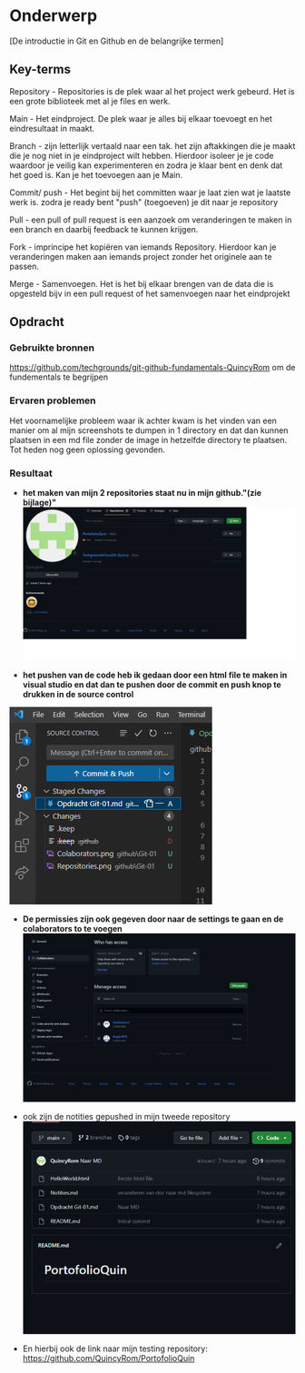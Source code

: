 # Onderwerp
[De introductie in Git en Github en de belangrijke termen]

## Key-terms
Repository -  Repositories is de plek waar al het project werk gebeurd. Het is een grote biblioteek met al je files en werk.

Main - Het eindproject. De plek waar je alles bij elkaar toevoegt en het eindresultaat in maakt.

Branch - zijn letterlijk vertaald naar een tak. het zijn aftakkingen die je maakt die je nog niet in je eindproject wilt hebben. Hierdoor isoleer je je code waardoor je veilig kan experimenteren en zodra je klaar bent en denk dat het goed is. Kan je het toevoegen aan je Main.

Commit/ push - Het begint bij het committen waar je laat zien wat je laatste werk is. zodra je ready bent "push" (toegoeven) je dit naar je repository

Pull - een pull of pull request is een aanzoek om veranderingen te maken in een branch en daarbij feedback te kunnen krijgen.

Fork - imprincipe het kopiëren van iemands Repository. Hierdoor kan je veranderingen maken aan iemands project zonder het originele aan te passen.

Merge - Samenvoegen. Het is het bij elkaar brengen van de data die is opgesteld bijv in een pull request of het samenvoegen naar het eindprojekt

## Opdracht
### Gebruikte bronnen
https://github.com/techgrounds/git-github-fundamentals-QuincyRom
om de fundementals te begrijpen

### Ervaren problemen
Het voornamelijke probleem waar ik achter kwam is het vinden van een manier om al mijn screenshots te dumpen in 1 directory en dat dan kunnen plaatsen in een md file zonder de image in hetzelfde directory te plaatsen. Tot heden nog geen oplossing gevonden.

### Resultaat
- **het maken van mijn 2 repositories staat nu in mijn github."(zie bijlage)"**
![Screenshot Repos](Repositories.png)

- **het pushen van de code heb ik gedaan door een html file te maken in visual studio en dat dan te pushen door de commit en push knop te drukken in de source control**

![Push method](Pushing.png)

- __De permissies zijn ook gegeven door naar de settings te gaan en de colaborators to te voegen__
![Screenshot colabs](Colaborators.png)

- ook zijn de notities gepushed in mijn tweede repository
![Notities](NotitiesPushed.png)

- En hierbij ook de link naar mijn testing repository: https://github.com/QuincyRom/PortofolioQuin


